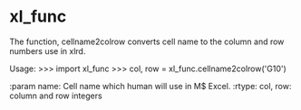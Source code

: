 # xl_func

The function, cellname2colrow converts cell name
to the column and row numbers use in xlrd.

Usage:
    >>> import xl_func
    >>> col, row = xl_func.cellname2colrow('G10')

:param name: Cell name which human will use in M$ Excel.
:rtype: col, row: column and row integers
